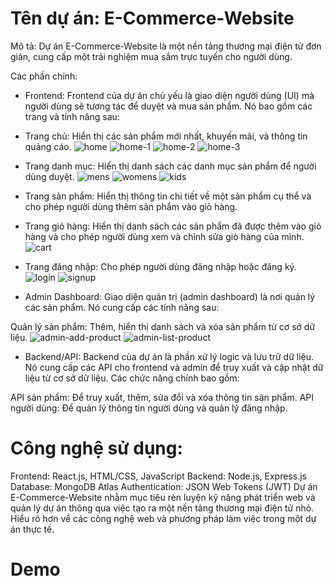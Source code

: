 # Tên dự án: E-Commerce-Website

Mô tả: Dự án E-Commerce-Website là một nền tảng thương mại điện tử đơn giản, cung cấp một trải nghiệm mua sắm trực tuyến cho người dùng.

Các phần chính:

- Frontend: Frontend của dự án chủ yếu là giao diện người dùng (UI) mà người dùng sẽ tương tác để duyệt và mua sản phẩm. Nó bao gồm các trang và tính năng sau:

* Trang chủ: Hiển thị các sản phẩm mới nhất, khuyến mãi, và thông tin quảng cáo.
![home](https://github.com/Heidann/E-Commerce-Website/assets/136775397/1eb6bda3-116f-4f16-822f-b00392f503ea)
![home-1](https://github.com/Heidann/E-Commerce-Website/assets/136775397/dc151c04-fb25-444c-bd98-c38c14661a2c)
![home-2](https://github.com/Heidann/E-Commerce-Website/assets/136775397/4224d835-5303-4514-9b56-b61e816fe44b)
![home-3](https://github.com/Heidann/E-Commerce-Website/assets/136775397/254bdbde-f6c0-43e5-a305-ea5775b204ec)

* Trang danh mục: Hiển thị danh sách các danh mục sản phẩm để người dùng duyệt.
  ![mens](https://github.com/Heidann/E-Commerce-Website/assets/136775397/2f977c8c-41e3-4eaf-a915-fabb69173edf)
  ![womens](https://github.com/Heidann/E-Commerce-Website/assets/136775397/1fe5eb16-2ba9-4cc6-b617-0b0a1a66f99f)
  ![kids](https://github.com/Heidann/E-Commerce-Website/assets/136775397/0597a2b8-9e39-429f-b70c-4da2d5f4c9d4)

* Trang sản phẩm: Hiển thị thông tin chi tiết về một sản phẩm cụ thể và cho phép người dùng thêm sản phẩm vào giỏ hàng.

  
* Trang giỏ hàng: Hiển thị danh sách các sản phẩm đã được thêm vào giỏ hàng và cho phép người dùng xem và chỉnh sửa giỏ hàng của mình.
  ![cart](https://github.com/Heidann/E-Commerce-Website/assets/136775397/f93e4bed-8669-4f31-91c5-e981ef715523)  
* Trang đăng nhập: Cho phép người dùng đăng nhập hoặc đăng ký.
  ![login](https://github.com/Heidann/E-Commerce-Website/assets/136775397/73b04fe7-f0d0-4fe5-b284-0db441e2cc64)
  ![signup](https://github.com/Heidann/E-Commerce-Website/assets/136775397/3ada7692-8a1f-49fb-9f43-f8299c22697c)
- Admin Dashboard: Giao diện quản trị (admin dashboard) là nơi quản lý các sản phẩm. Nó cung cấp các tính năng sau:

Quản lý sản phẩm: Thêm, hiển thị danh sách và xóa sản phẩm từ cơ sở dữ liệu.
  ![admin-add-product](https://github.com/Heidann/E-Commerce-Website/assets/136775397/78b70265-4d2d-490d-93f3-88b071bc559d)
  ![admin-list-product](https://github.com/Heidann/E-Commerce-Website/assets/136775397/99b76017-22a7-4d25-bfc7-4090db80e48d)

- Backend/API: Backend của dự án là phần xử lý logic và lưu trữ dữ liệu. Nó cung cấp các API cho frontend và admin để truy xuất và cập nhật dữ liệu từ cơ sở dữ liệu. Các chức năng chính bao gồm:

API sản phẩm: Để truy xuất, thêm, sửa đổi và xóa thông tin sản phẩm.
API người dùng: Để quản lý thông tin người dùng và quản lý đăng nhập.

# Công nghệ sử dụng:

Frontend: React.js, HTML/CSS, JavaScript
Backend: Node.js, Express.js
Database: MongoDB Atlas
Authentication: JSON Web Tokens (JWT)
Dự án E-Commerce-Website nhằm mục tiêu rèn luyện kỹ năng phát triển web và quản lý dự án thông qua việc tạo ra một nền tảng thương mại điện tử nhỏ. Hiểu rõ hơn về các công nghệ web và phương pháp làm việc trong một dự án thực tế.

# Demo




